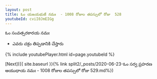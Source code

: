 ```yaml
---
layout: post
title: ఓం యఙయభుజే నమః  - 1008 రోజుల తపస్సులో రోజు  528
youtubeId: cviI0JmEIGg
---
```

 
 
 ఓం సంవత్సరకారయ నమః  
 
 -  ఎవరు చక్రం తిప్పడానికి చేస్తారు 
 
  
 
  
 
 
 
 
 
 


{% include youtubePlayer.html id=page.youtubeId %}
 
[Next]({{ site.baseurl }}{% link  split2/_posts/2020-06-23-ఓం సర్వ ప్రహరణ ఆయుధాయ నమః  - 1008 రోజుల తపస్సులో రోజు  529.md%})
 

